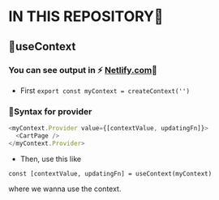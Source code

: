 # IN THIS REPOSITORY🦋

## 🚀useContext

### You can see output in ⚡ [Netlify.com]()📌

- First `export const myContext = createContext('')`
 ### 💨Syntax for provider
```javascript
<myContext.Provider value={[contextValue, updatingFn]}>
  <CartPage />
</myContext.Provider>
```
- Then, use this like
 ````
 const [contextValue, updatingFn] = useContext(myContext)
`````
  where we wanna use the context.
  

